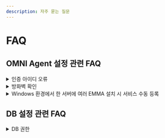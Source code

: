 ```yaml
---
description: 자주 묻는 질문
---
```


# FAQ

## OMNI Agent 설정 관련 FAQ

<details>

<summary>인증 아이디 오류</summary>

설치 후 OMNI Agent를 실행했는데, 토큰(TOKEN) 정보 요청 오류가 날 경우, 토큰 발급에 문제가 없는지 Infobank에 문의한다.

</details>

<details>

<summary>방화벽 확인</summary>

Infobank G/W에 접속이 안될 경우 방화벽을 체크한다.

#### OMNI API 서버, DNS lookup 가능

```
telnet omni.ibapi.kr 443
```

#### OMNI API 서버, DNS lookup 불가능

Infobank 서비스 문의 응대 담당자로부터 IP를 요청하여 연동한다.

</details>

<details>

<summary>Windows 환경에서 한 서버에 여러 EMMA 설치 시 서비스 수동 등록</summary>

Windows에서 여러 EMMA를 설치 시 서비스 명이 동일하기 때문에 기존 서비스 명을 덮어쓰게 된다.

이 경우는 Service를 수동으로 등록하여 주어야 한다.

#### Windows 서비스 수동 등록 방법

```
- sc create OMNI_SVC1 binpath= "C:\Infobank\OMNI-1.0.0\omnisvc.exe" displayName= "OMNI_SVC1" type= own start= auto
- sc delete OMNI_SVC1
```

</details>

## DB 설정 관련 FAQ

<details>

<summary>DB 권한</summary>

OMNI Agent는 DB 연동 방식이며 서비스 로그를 월별 로그 테이블을 생성하여 저장하므로 테이블에 대한 생성 권한이 주어져야 한다.

</details>
